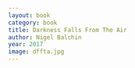 ```yaml
---
layout: book
category: book
title: Darkness Falls From The Air
author: Nigel Balchin
year: 2017
image: dffta.jpg
---
```

